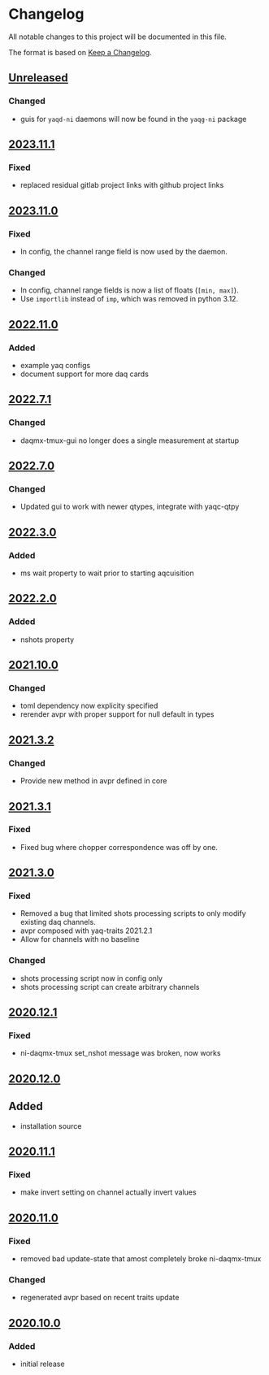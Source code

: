 # Changelog
All notable changes to this project will be documented in this file.

The format is based on [Keep a Changelog](https://keepachangelog.com/).

## [Unreleased]

### Changed
- guis for `yaqd-ni` daemons will now be found in the `yaqg-ni` package

## [2023.11.1]

### Fixed
- replaced residual gitlab project links with github project links

## [2023.11.0]

### Fixed
- In config, the channel range field is now used by the daemon.

### Changed
- In config, channel range fields is now a list of floats (`[min, max]`).
- Use `importlib` instead of `imp`, which was removed in python 3.12.

## [2022.11.0]

### Added
- example yaq configs
- document support for more daq cards

## [2022.7.1]

### Changed
- daqmx-tmux-gui no longer does a single measurement at startup

## [2022.7.0]

### Changed
- Updated gui to work with newer qtypes, integrate with yaqc-qtpy

## [2022.3.0]

### Added
- ms wait property to wait prior to starting aqcuisition

## [2022.2.0]

### Added
- nshots property

## [2021.10.0]

### Changed
- toml dependency now explicity specified
- rerender avpr with proper support for null default in types

## [2021.3.2]

### Changed
- Provide new method in avpr defined in core

## [2021.3.1]

### Fixed
- Fixed bug where chopper correspondence was off by one.

## [2021.3.0]

### Fixed
- Removed a bug that limited shots processing scripts to only modify existing daq channels.
- avpr composed with yaq-traits 2021.2.1
- Allow for channels with no baseline

### Changed
- shots processing script now in config only
- shots processing script can create arbitrary channels

## [2020.12.1]

### Fixed
- ni-daqmx-tmux set_nshot message was broken, now works

## [2020.12.0]

## Added
- installation source

## [2020.11.1]

### Fixed
- make invert setting on channel actually invert values

## [2020.11.0]

### Fixed
- removed bad update-state that amost completely broke ni-daqmx-tmux

### Changed
- regenerated avpr based on recent traits update

## [2020.10.0]

### Added
- initial release

[Unreleased]: https://github.com/yaq-project/yaqd-ni/-/compare/v2023.11.1...main
[2023.11.1]: https://github.com/yaq-project/yaqd-ni/-/compare/v2023.11.0....v2023.11.1
[2023.11.0]: https://github.com/yaq-project/yaqd-ni/-/compare/v2022.11.0....v2023.11.0
[2022.11.0]: https://github.com/yaq-project/yaqd-ni/-/compare/v2022.7.1....v2022.11.0
[2022.7.1]: https://github.com/yaq-project/yaqd-ni/-/compare/v2022.7.0....v2022.7.1
[2022.7.0]: https://github.com/yaq-project/yaqd-ni/-/compare/v2022.2.0....v2022.7.0
[2022.3.0]: https://github.com/yaq-project/yaqd-ni/-/compare/v2022.2.0....v2022.3.0
[2022.2.0]: https://github.com/yaq-project/yaqd-ni/-/compare/v2021.10.0....v2022.2.0
[2021.10.0]: https://github.com/yaq-project/yaqd-ni/-/compare/v2021.3.2....v2021.10.0
[2021.3.2]: https://github.com/yaq-project/yaqd-ni/-/compare/v2021.3.1....v2021.3.2
[2021.3.1]: https://github.com/yaq-project/yaqd-ni/-/compare/v2021.3.0....v2021.3.1
[2021.3.0]: https://github.com/yaq-project/yaqd-ni/-/compare/v2020.12.1....v2021.3.0
[2020.12.1]: https://github.com/yaq-project/yaqd-ni/-/compare/v2020.12.0...v2020.12.1
[2020.12.0]: https://github.com/yaq-project/yaqd-ni/-/compare/v2020.11.1...v2020.12.0
[2020.11.1]: https://github.com/yaq-project/yaqd-ni/-/compare/v2020.11.0...v2020.11.1
[2020.11.0]: https://github.com/yaq-project/yaqd-ni/-/compare/v2020.10.0...v2020.11.0
[2020.10.0]: https://github.com/yaq-project/yaqd-ni/-/tags/v2020.10.0
